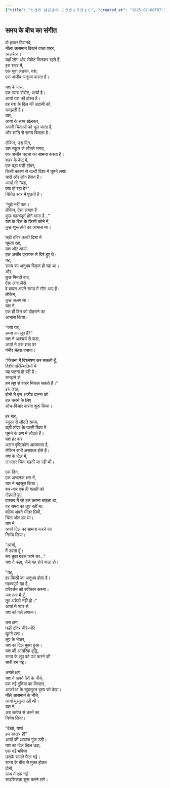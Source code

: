 ```yaml
---
{"title": "ときの はざまの こうきょうきょく", "created_at": "2025-07-06T07:11:10.529482+09:00", "pattern_id": 4, "pattern_name": "ループ脱出型", "year": 2094}
---
```


## समय के बीच का संगीत

दो हजार तिरानवे,  
नीला आसमान दिखने वाला शहर,  
आज़रेआ।  
यहाँ लोग और रोबोट मिलकर रहते हैं,  
इस शहर में,  
एक युवा लड़का, यश,  
एक अजीब अनुभव करता है।

यश के पास,  
एक प्यारा रोबोट, आर्या है।  
आर्या यश की दोस्त है।  
वह यश के दिल की उदासी को,  
समझती है।  
यश,  
आर्या के साथ खेलकर,  
अपनी चिंताओं को भूल जाता है,  
और शांति से समय बिताता है।

लेकिन, उस दिन,  
यश स्कूल से लौटते समय,  
एक अजीब घटना का सामना करता है।  
शहर के केंद्र में,  
एक बड़ा घड़ी टॉवर,  
किसी कारण से उल्टी दिशा में घूमने लगा!  
चारों ओर लोग हैरान हैं।  
आर्या भी “यश,  
क्या हो रहा है?”  
चिंतित स्वर में पूछती है।

“मुझे नहीं पता।  
लेकिन, ऐसा लगता है  
कुछ महत्वपूर्ण होने वाला है…”  
यश के दिल के किसी कोने में,  
कुछ शुरू होने का आभास था।

घड़ी टॉवर उल्टी दिशा में  
घूमता रहा,  
यश और आर्या  
एक अजीब एहसास से घिरे हुए थे।  
यह,  
समय का अनुभव विकृत हो रहा था।  
और,  
कुछ मिनटों बाद,  
ऐसा लगा जैसे  
वे वापस अपने समय में लौट आए हैं।  
लेकिन,  
कुछ अलग था।  
यश ने,  
एक ही दिन को दोहराने का  
आभास किया।

“क्या यह,  
समय का लूप है?”  
यश ने आश्चर्य से कहा,  
आर्या ने उस शब्द पर  
गंभीर चेहरा बनाया।

“जितना मैं विश्लेषण कर सकती हूँ,  
विशेष परिस्थितियों में  
यह घटना हो रही है।  
समझने से,  
हम लूप से बाहर निकल सकते हैं।”  
इस तरह,  
दोनों ने इस अजीब घटना को  
हल करने के लिए  
सोच-विचार करना शुरू किया।

हर बार,  
स्कूल से लौटते समय,  
घड़ी टॉवर के उल्टी दिशा में  
घूमने के क्षण में लौटते हैं।  
यश हर बार  
अलग दृष्टिकोण आजमाता है,  
लेकिन सभी असफल होते हैं।  
यश के दिल में,  
लगातार चिंता बढ़ती जा रही थी।

एक दिन,  
एक अचानक क्षण में,  
यश ने महसूस किया।  
बार-बार एक ही गलती को  
दोहराते हुए,  
वास्तव में जो हल करना चाहता था,  
वह समय का लूप नहीं था,  
बल्कि अपने भीतर छिपी,  
चिंता और डर था।  
यश ने,  
अपने दिल का सामना करने का  
निर्णय लिया।

“आर्या,  
मैं डरता हूँ।  
सब कुछ बदल जाने का…”  
यश ने कहा, जैसे वह रोने वाला हो।

“यह,  
हर किसी का अनुभव होता है।  
महत्वपूर्ण यह है,  
परिवर्तन को स्वीकार करना।  
जब तक मैं हूँ,  
तुम अकेले नहीं हो।”  
आर्या ने प्यार से  
यश को गले लगाया।

उस क्षण,  
घड़ी टॉवर धीरे-धीरे  
घूमने लगा।  
लूप के भीतर,  
यश का दिल मुक्त हुआ।  
यश की आंतरिक वृद्धि,  
समय के लूप को पार करने की  
चाबी बन गई।

अगले क्षण,  
यश ने अपने पैरों के नीचे,  
एक नई दुनिया का विस्तार,  
आज़रेआ के खूबसूरत दृश्य को देखा।  
नीले आसमान के नीचे,  
आर्या मुस्कुरा रही थी।  
यश ने,  
अब अतीत से डरने का  
निर्णय लिया।

“देखो, यश!  
हम स्वतंत्र हैं!”  
आर्या की आवाज गूंज उठी।  
यश का दिल खिल उठा,  
एक नई भविष्य  
उसके सामने फैल गई।  
समय के बीच से मुक्त होकर  
दोनों,  
साथ में एक नई  
साहसिकता शुरू करने लगे।
